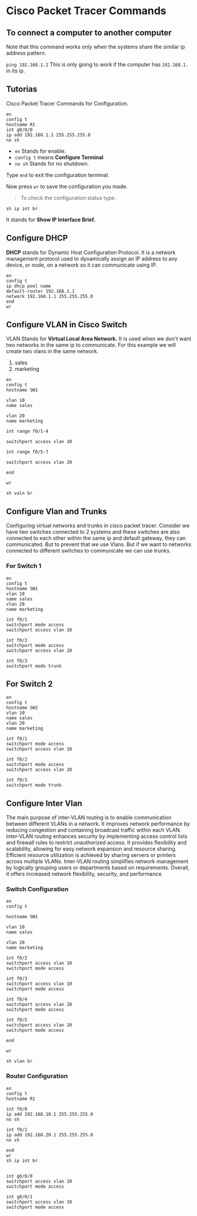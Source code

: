 # Cisco Packet Tracer Commands

## To connect a computer to another computer

Note that this command works only when the systems share the similar ip address pattern.

`ping 192.168.1.2`
This is only going to work if the computer has `192.168.1.` in its ip.

## Tutorias

Cisco Packet Tracer Commands for Configuration.

```cisco
en
config t
hostname R1
int g0/0/0
ip add 192.168.1.1 255.255.255.0
no sh
````

- `en` Stands for enable.
- `config t` means **Configure Terminal**
- `no sh` Stands for no shutdown.

Type `end` to exit the configuration terminal.

Now press `wr` to save the configuration you made.

> To check the configuration status type.

`sh ip int br`

It stands for **Show IP Interface Brief.**


## Configure DHCP

**DHCP** stands for Dynamic Host Configuration Protocol. It is a network management protocol used to dynamically assign an IP address to any device, or node, on a network so it can communicate using IP.


```cisco
en
config t
ip dhcp pool name
default-router 192.168.1.1
network 192.168.1.1 255.255.255.0
end
wr
```

## Configure VLAN in Cisco Switch

VLAN Stands for **Virtual Local Area Network.** It is used when we don't want
two networks in the same ip to communicate. For this example we will create two
vlans in the same network.

1. sales
2. marketing

```cisco
en
config t
hostname SW1

vlan 10
name sales

vlan 20
name marketing

int range f0/1-4

switchport access vlan 10

int range f0/5-7

switchport access vlan 20

end

wr

sh valn br
```


## Configure Vlan and Trunks

Configuring virtual networks and trunks in cisco packet tracer. Consider we have two switches connected to 2 systems and these switches are also connected to each other within the same ip and default gateway, they can communicated. But to prevent that we use Vlans. But if we want to networks connected to different switches to communicate we can use trunks.

### For Switch 1 

```cisco
en
config t
hostname SW1
vlan 10
name sales
vlan 20
name marketing

int f0/1
switchport mode access
switchport access vlan 10

int f0/2
switchport mode access
switchport access vlan 20

int f0/3
switchport mode trunk

```


## For Switch 2


```cisco
en
config t
hostname SW2
vlan 10
name sales
vlan 20
name marketing

int f0/1
switchport mode access
switchport access vlan 10

int f0/2
switchport mode access
switchport access vlan 20

int f0/3
switchport mode trunk

```

## Configure Inter Vlan

The main purpose of inter-VLAN routing is to enable communication between different VLANs in a network. It improves network performance by reducing congestion and containing broadcast traffic within each VLAN. Inter-VLAN routing enhances security by implementing access control lists and firewall rules to restrict unauthorized access. It provides flexibility and scalability, allowing for easy network expansion and resource sharing. Efficient resource utilization is achieved by sharing servers or printers across multiple VLANs. Inter-VLAN routing simplifies network management by logically grouping users or departments based on requirements. Overall, it offers increased network flexibility, security, and performance.

### Switch Configuration

```cisco
en
config t

hostname SW1

vlan 10
name sales

vlan 20
name marketing

int f0/2
switchport access vlan 10
switchport mode access

int f0/3
switchport access vlan 10
switchport mode access

int f0/4
switchport access vlan 20
switchport mode access

int f0/5
switchport access vlan 20
switchport mode access

end

wr

sh vlan br
```

### Router Configuration

```cisco
en
config t
hostname R1

int f0/0
ip add 192.168.10.1 255.255.255.0
no sh

int f0/1
ip add 192.168.20.1 255.255.255.0
no sh

end
wr
sh ip int br
```

```cisco

int g0/0/0
switchport access vlan 10
switchport mode access

int g0/0/1
switchport access vlan 10
switchport mode access
```
